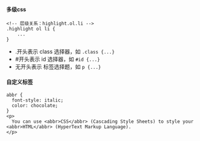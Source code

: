 

#### 多级css

```
<!-- 层级关系：highlight.ol.li -->
.highlight ol li {
    ...
}
```

- .开头表示 class 选择器，如 `.class {...}`
- #开头表示 id 选择器，如 `#id {...}`
- 无开头表示 标签选择题，如 `p {...}`


#### 自定义标签
```
abbr {
  font-style: italic;
  color: chocolate;
}
<p>
  You can use <abbr>CSS</abbr> (Cascading Style Sheets) to style your <abbr>HTML</abbr> (HyperText Markup Language).
</p>
```